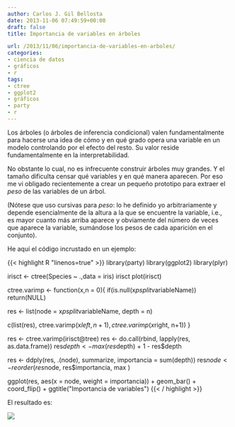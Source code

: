 ```yaml
---
author: Carlos J. Gil Bellosta
date: 2013-11-06 07:49:59+00:00
draft: false
title: Importancia de variables en árboles

url: /2013/11/06/importancia-de-variables-en-arboles/
categories:
- ciencia de datos
- gráficos
- r
tags:
- ctree
- ggplot2
- gráficos
- party
- r
---
```


Los árboles (o árboles de inferencia condicional) valen fundamentalmente para hacerse una idea de cómo y en qué grado opera una variable en un modelo controlando por el efecto del resto. Su valor reside fundamentalmente en la interpretabilidad.

No obstante lo cual, no es infrecuente construir árboles muy grandes. Y el tamaño dificulta censar qué variables y en qué manera aparecen. Por eso me vi obligado recientemente a crear un pequeño prototipo para extraer el _peso_ de las variables de un árbol.

(Nótese que uso cursivas para _peso_: lo he definido yo arbitrariamente y depende esencialmente de la altura a la que se encuentre la variable, i.e., es mayor cuanto más arriba aparece y obviamente del número de veces que aparece la variable, sumándose los pesos de cada aparición en el conjunto).

He aquí el código incrustado en un ejemplo:

{{< highlight R "linenos=true" >}}
library(party)
library(ggplot2)
library(plyr)

irisct <- ctree(Species ~ .,data = iris)
irisct
plot(irisct)

ctree.varimp <- function(x,n = 0){
  if(is.null(x$psplit$variableName))
    return(NULL)

  res <- list(node = x$psplit$variableName, depth = n)

  c(list(res), ctree.varimp(x$left, n+1), ctree.varimp(x$right, n+1))
}

res <- ctree.varimp(irisct@tree)
res <- do.call(rbind, lapply(res, as.data.frame))
res$depth <- max(res$depth) + 1 - res$depth

res <- ddply(res, .(node), summarize, importancia = sum(depth))
res$node <- reorder( res$node, res$importancia, max )

ggplot(res, aes(x = node, weight = importancia)) + geom_bar() +
  coord_flip() + ggtitle("Importancia de variables")
{{< / highlight >}}

El resultado es:

[![](/wp-uploads/2013/11/ctree_var_importance.png)
](/wp-uploads/2013/11/ctree_var_importance.png)
